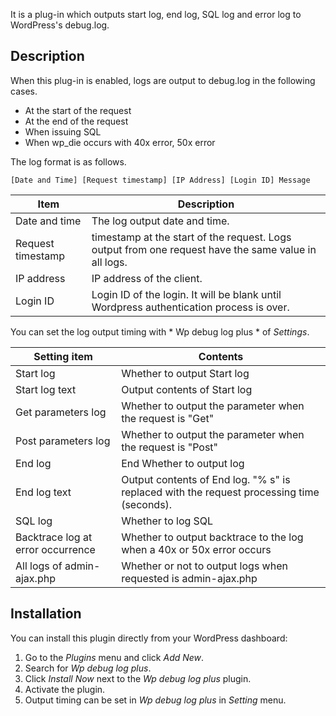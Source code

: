 It is a plug-in which outputs start log, end log, SQL log and error log to WordPress's debug.log.

## Description


When this plug-in is enabled, logs are output to debug.log in the following cases.
* At the start of the request
* At the end of the request
* When issuing SQL
* When wp_die occurs with 40x error, 50x error

The log format is as follows.
```
[Date and Time] [Request timestamp] [IP Address] [Login ID] Message
```
| Item | Description |
| ----- | ----- |
| Date and time | The log output date and time. |
| Request timestamp | timestamp at the start of the request. Logs output from one request have the same value in all logs. |
| IP address | IP address of the client. |
|Login ID | Login ID of the login. It will be blank until Wordpress authentication process is over. |

You can set the log output timing with * Wp debug log plus * of *Settings*.

| Setting item | Contents |
| ----- | ----- |
| Start log | Whether to output Start log |
| Start log text | Output contents of Start log |
| Get parameters log | Whether to output the parameter when the request is "Get" |
| Post parameters log | Whether to output the parameter when the request is "Post" |
| End log | End Whether to output log |
| End log text | Output contents of End log. "% s" is replaced with the request processing time (seconds). |
| SQL log | Whether to log SQL |
| Backtrace log at error occurrence | Whether to output backtrace to the log when a 40x or 50x error occurs |
| All logs of admin-ajax.php | Whether or not to output logs when requested is admin-ajax.php |

## Installation

You can install this plugin directly from your WordPress dashboard:

 1. Go to the *Plugins* menu and click *Add New*.
 2. Search for *Wp debug log plus*.
 3. Click *Install Now* next to the *Wp debug log plus* plugin.
 4. Activate the plugin.
 5. Output timing can be set in *Wp debug log plus* in *Setting* menu.
